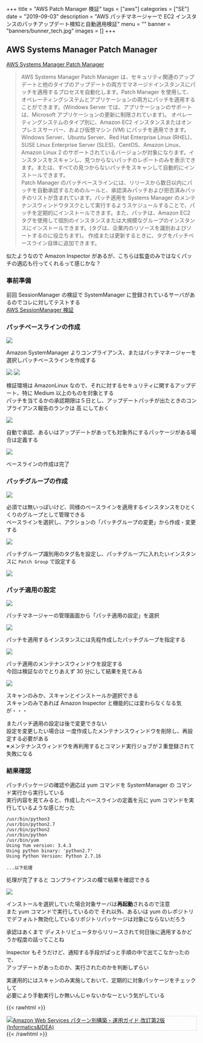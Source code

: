 +++
title = "AWS Patch Manager 検証"
tags = ["aws"]
categories = ["SE"]
date = "2019-09-03"
description = "AWS パッチマネージャーで EC2 インスタンスのパッチアップデート検知と自動適用検証"
menu = ""
banner = "banners/bunner_tech.jpg"
images = []
+++

<!--more-->

## AWS Systems Manager Patch Manager
<i class="fas fa-external-link-alt"></i> [AWS Systems Manager Patch Manager](https://docs.aws.amazon.com/ja_jp/systems-manager/latest/userguide/systems-manager-patch.html)  

> AWS Systems Manager Patch Manager は、セキュリティ関連のアップデートと他のタイプのアップデートの両方でマネージドインスタンスにパッチを適用するプロセスを自動化します。Patch Manager を使用して、オペレーティングシステムとアプリケーションの両方にパッチを適用することができます。(Windows Server では、アプリケーションのサポートは、Microsoft アプリケーションの更新に制限されています)。 オペレーティングシステムのタイプ別に、Amazon EC2 インスタンスまたはオンプレミスサーバー、および仮想マシン (VM) にパッチを適用できます。Windows Server、Ubuntu Server、Red Hat Enterprise Linux (RHEL)、SUSE Linux Enterprise Server (SLES)、CentOS、Amazon Linux、Amazon Linux 2 のサポートされているバージョンが対象になります。インスタンスをスキャンし、見つからないパッチのレポートのみを表示できます。または、すべての見つからないパッチをスキャンして自動的にインストールできます。  
> Patch Manager のパッチベースラインには、リリースから数日以内にパッチを自動承認するためのルールと、承認済みパッチおよび拒否済みパッチのリストが含まれています。パッチ適用を Systems Manager のメンテナンスウィンドウタスクとして実行するようスケジュールすることで、パッチを定期的にインストールできます。また、パッチは、Amazon EC2 タグを使用して個別のインスタンスまたは大規模なグループのインスタンスにインストールできます。(タグは、企業内のリソースを識別およびソートするのに役立ちます)。 作成または更新するときに、タグをパッチベースライン自体に追加できます。  

似たようなので Amazon Inspector があるが、こちらは監査のみではなくパッチの適応も行ってくれるって感じかな？  

### 事前準備
前回 SessionManager の検証で SystemManager に登録されているサーバがあるのでコレに対してテストする  
<i class="fas fa-external-link-alt"></i> [AWS SessionManager 検証](/2019/07/24/aws-sessionmanager/)  

### パッチベースラインの作成
<img src="/images/2019/aws-patch/patchmanager_set01.png" />  

Amazon SystemManager よりコンプライアンス、またはパッチマネージャーを選択しパッチベースラインを作成する  

<img src="/images/2019/aws-patch/patchmanager_set02.png" />  
<img src="/images/2019/aws-patch/patchmanager_set03.png" />  

検証環境は AmazonLinux なので、それに対するセキュリティに関するアップデート、特に Medium 以上のものを対象とする  
パッチを当てるかの承認期限は５日とし、アップデートパッチが出たときのコンプライアンス報告のランクは 高 にしておく  

<img src="/images/2019/aws-patch/patchmanager_set04.png" />  

自動で承認、あるいはアップデートがあっても対象外にするパッケージがある場合は定義する  

<img src="/images/2019/aws-patch/patchmanager_set05.png" />  

ベースラインの作成は完了  

### パッチグループの作成
<img src="/images/2019/aws-patch/patchmanager_set06.png" />  

必須では無いっぽいけど、同様のベースラインを適用するインスタンスをひとくくりのグループとして管理できる  
ベースラインを選択し、アクションの「パッチグループの変更」から作成・変更する  

<img src="/images/2019/aws-patch/patchmanager_set07.png" />  

パッチグループ識別用のタグ名を設定し、パッチグループに入れたいインスタンスに `Patch Group` で設定する  

<img src="/images/2019/aws-patch/patchmanager_set08.png" />  

### パッチ適用の設定
<img src="/images/2019/aws-patch/patchmanager_set10.png" />  

パッチマネージャーの管理画面から「パッチ適用の設定」を選択  

<img src="/images/2019/aws-patch/patchmanager_set09.png" />  

パッチを適用するインスタンスには先程作成したパッチグループを指定する  

<img src="/images/2019/aws-patch/patchmanager_set11.png" />  

パッチ適用のメンテナンスウィンドウを設定する  
今回は検証なのでとりあえず 30 分にして結果を見てみる  

<img src="/images/2019/aws-patch/patchmanager_set12.png" />  

スキャンのみか、スキャンとインストールか選択できる  
スキャンのみであれば Amazon Inspector と機能的には変わらなくなる気が・・・  

またパッチ適用の設定は後で変更できない  
設定を変更したい場合は 一度作成したメンテナンスウィンドウを削除し、再設定する必要がある  
※メンテナンスウィンドウを再利用するとコマンド実行ジョブが２重登録されて失敗になる  

### 結果確認
パッチパッケージの確認や適応は yum コマンドを SystemManager の コマンド実行から実行している  
実行内容を見てみると、作成したベースラインの定義を元に yum コマンドを実行しているような感じだった  

```
/usr/bin/python3
/usr/bin/python2.7
/usr/bin/python2
/usr/bin/python
/usr/bin/yum
Using Yum version: 3.4.3
Using python binary: 'python2.7'
Using Python Version: Python 2.7.16

...以下処理  
```

処理が完了すると コンプライアンスの欄で結果を確認できる  

<img src="/images/2019/aws-patch/patchmanager_set13.png" />  

インストールを選択していた場合対象サーバは**再起動**されるので注意  
また yum コマンドで実行しているので それ以外、あるいは yum のレポジトリでデフォルト無効化しているリポジトリパッケージは対象にならないだろう  

承認はあくまで ディストリビュータからリリースされて何日後に適用するかどうか程度の話ってことね  

Inspector もそうだけど、通知する手段がぱっと手順の中で出てこなかったので、  
アップデートがあったのか、実行されたのかを判断しずらい  

実運用的にはスキャンのみ実施しておいて、定期的に対象パッケージをチェックして  
必要により手動実行しか無いんじゃないかなーという気がしている  

{{< rawhtml >}}
<div style="border: dashed 1px #ccc;">
<a href="http://www.amazon.co.jp/exec/obidos/ASIN/4797392576/sinokyoufu-22/ref=nosim/" name="amazletlink" target="_blank"><img src="https://images-fe.ssl-images-amazon.com/images/I/61iiVnqAeGL._SL160_.jpg" alt="Amazon Web Services パターン別構築・運用ガイド 改訂第2版 (Informatics&IDEA)" style="border: none;" /></a>
</div>
{{< /rawhtml >}}
